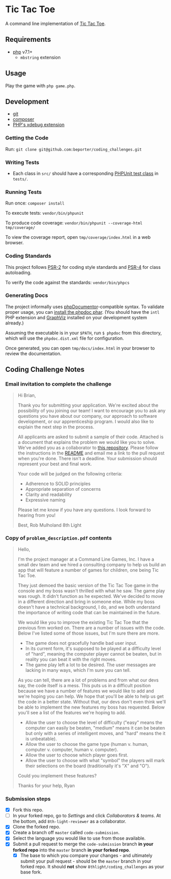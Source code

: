 # Tic Tac Toe

A command line implementation of [Tic Tac Toe](https://en.wikipedia.org/wiki/Tic-tac-toe).


## Requirements

* [php](https://secure.php.net/downloads.php) v7.1+
    * `mbstring` extension


## Usage

Play the game with `php game.php`.


## Development

* [git](https://git-scm.com/)
* [composer](https://getcomposer.org/download/)
* [PHP's xdebug extension](https://xdebug.org/docs/install)


### Getting the Code

Run: `git clone git@github.com:beporter/coding_challenges.git`


### Writing Tests

* Each class in `src/` should have a corresponding [PHPUnit test class](https://phpunit.readthedocs.io/en/7.1/writing-tests-for-phpunit.html) in `tests/`.


### Running Tests

Run once: `composer install`

To execute tests: `vendor/bin/phpunit`

To produce code coverage: `vendor/bin/phpunit --coverage-html tmp/coverage/`

To view the coverage report, open `tmp/coverage/index.html` in a web browser.


### Coding Standards

This project follows [PSR-2](https://www.php-fig.org/psr/psr-2/) for coding style standards and [PSR-4](https://www.php-fig.org/psr/psr-4/) for class autoloading.

To verify the code against the standards: `vendor/bin/phpcs`


### Generating Docs

The project informally uses [phpDocumentor](https://www.phpdoc.org/)-compatible syntax. To validate proper usage, you can [install the phpdoc phar](https://docs.phpdoc.org/getting-started/installing.html#phar). (You should have the `intl` PHP extension and [GraphViz](https://www.graphviz.org/) installed on your development system already.)

Assuming the executable is in your `$PATH`, run `$ phpdoc` from this directory, which will use the `phpdoc.dist.xml` file for configuration.

Once generated, you can open `tmp/docs/index.html` in your browser to review the documentation.


## Coding Challenge Notes

### Email invitation to complete the challenge

<blockquote>
Hi Brian,

Thank you for submitting your application. We're excited about the possibility of you joining our team! I want to encourage you to ask any questions you have about our company, our approach to software development, or our apprenticeship program. I would also like to explain the next step in the process.

All applicants are asked to submit a sample of their code. Attached is a document that explains the problem we would like you to solve. We've added you as a collaborator to [this repository](https://github.com/8thlight/coding_challenges). Please follow the instructions in the [README](../README.md) and email me a link to the pull request when you're done. There isn't a deadline. Your submission should represent your best and final work.

Your code will be judged on the following criteria:

* Adherence to SOLID principles
* Appropriate separation of concerns
* Clarity and readability
* Expressive naming

Please let me know if you have any questions. I look forward to hearing from you!

Best,
Rob Mulholand
8th Light
</blockquote>


### Copy of `problem_description.pdf` contents

<blockquote>
Hello,

I'm the project manager at a Command Line Games, Inc. I have a small dev team and we hired a consulting company to help us build an app that will feature a number of games for children, one being Tic Tac Toe.

They just demoed the basic version of the Tic Tac Toe game in the console and my boss wasn't thrilled with what he saw. The game play was rough. It didn't function as he expected. We've decided to move in a different direction and bring in someone else. While my boss doesn't have a technical background, I do, and we both understand the importance of writing code that can be maintained in the future.

We would like you to improve the existing Tic Tac Toe that the previous firm worked on. There are a number of issues with the code. Below I've listed some of those issues, but I'm sure there are more.

* The game does not gracefully handle bad user input.
* In its current form, it's supposed to be played at a difficulty level of "hard", meaning the computer player cannot be beaten, but in reality you can beat it with the right moves.
* The game play left a lot to be desired. The user messages are lacking in many ways, which I'm sure you can tell.

As you can tell, there are a lot of problems and from what our devs say, the code itself is a mess. This puts us in a difficult position because we have a number of features we would like to add and we're hoping you can help. We hope that you'll be able to help us get the code in a better state. Without that, our devs don't even think we'll be able to implement the new features my boss has requested. Below you'll see a list of the features we're hoping to add.

* Allow the user to choose the level of difficulty ("easy" means the computer can easily be beaten, "medium" means it can be beaten but only with a series of intelligent moves, and "hard" means the it is unbeatable).
* Allow the user to choose the game type (human v. human, computer v. computer, human v. computer).
* Allow the user to choose which player goes first.
* Allow the user to choose with what "symbol" the players will mark their selections on the board (traditionally it's "X" and "O").

Could you implement these features?

Thanks for your help,
Ryan
</blockquote>


### Submission steps

- [x] Fork this repo.
- [ ] In your forked repo, go to *Settings* and click *Collaborators & teams*. At the bottom, add `8th-light-reviewer` as a collaborator.
- [x] Clone the forked repo.
- [x] Create a branch off `master` called `code-submission`.
- [x] Select the language you would like to use from those available.
- [x] Submit a pull request to merge the `code-submission` branch **in your forked repo** into the `master` branch **in your forked repo**.
   - [x] The base to which you compare your changes - and ultimately submit your pull request - should be the `master` branch in your forked repo. It should **not** show `8thlight/coding_challenges` as your base fork.
